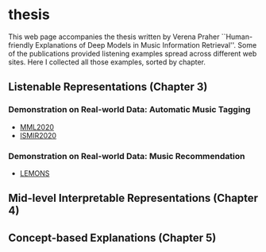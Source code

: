 # thesis

This web page accompanies the thesis written by Verena Praher ``Human-friendly Explanations of Deep Models in Music Information Retrieval''. Some of the publications provided listening examples spread across different web sites. Here I collected all those examples, sorted by chapter.

## Listenable Representations (Chapter 3)

### Demonstration on Real-world Data: Automatic Music Tagging

* [MML2020](https://soundcloud.com/veroamilbe/sets/mml2020-explanation-example)
* [ISMIR2020](https://expectopatronum.github.io/demos/towards_musically_meaningful_explanations.html)


### Demonstration on Real-world Data: Music Recommendation

* [LEMONS](https://github.com/cpjku/lemons)

## Mid-level Interpretable Representations (Chapter 4)


## Concept-based Explanations (Chapter 5)

